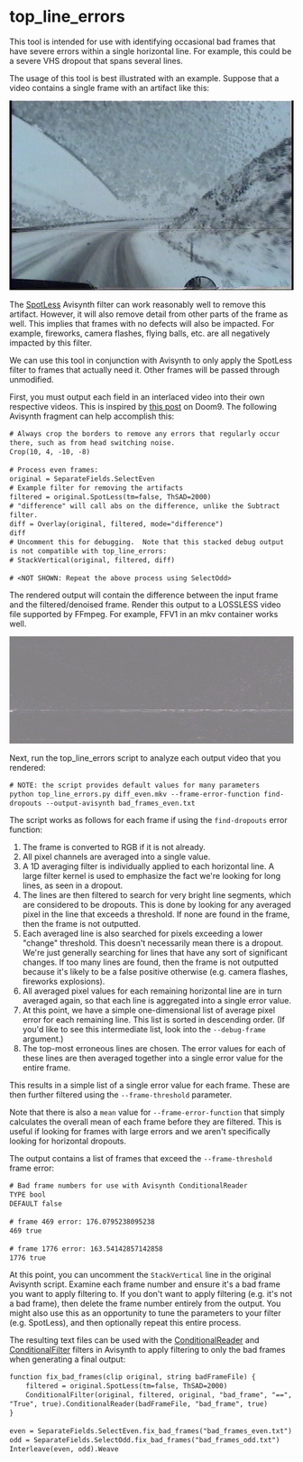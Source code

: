 # top_line_errors

This tool is intended for use with identifying occasional bad frames that have severe errors within a single horizontal line.  For example, this could be a severe VHS dropout that spans several lines.

The usage of this tool is best illustrated with an example.  Suppose that a video contains a single frame with an artifact like this:

![Image with horizontal artifact line](./docs/artifact.png)

The [SpotLess](https://forum.doom9.org/showthread.php?t=181777) Avisynth filter can work reasonably well to remove this artifact.  However, it will also remove detail from other parts of the frame as well.  This implies that frames with no defects will also be impacted.  For example, fireworks, camera flashes, flying balls, etc. are all negatively impacted by this filter.

We can use this tool in conjunction with Avisynth to only apply the SpotLess filter to frames that actually need it.  Other frames will be passed through unmodified.

First, you must output each field in an interlaced video into their own respective videos.  This is inspired by [this post](https://forum.doom9.org/showthread.php?p=1932874#post1932874) on Doom9.  The following Avisynth fragment can help accomplish this:

```
# Always crop the borders to remove any errors that regularly occur there, such as from head switching noise.
Crop(10, 4, -10, -8)

# Process even frames:
original = SeparateFields.SelectEven
# Example filter for removing the artifacts
filtered = original.SpotLess(tm=false, ThSAD=2000)
# "difference" will call abs on the difference, unlike the Subtract filter.
diff = Overlay(original, filtered, mode="difference")
diff
# Uncomment this for debugging.  Note that this stacked debug output is not compatible with top_line_errors:
# StackVertical(original, filtered, diff)

# <NOT SHOWN: Repeat the above process using SelectOdd>
```

The rendered output will contain the difference between the input frame and the filtered/denoised frame.  Render this output to a LOSSLESS video file supported by FFmpeg.  For example, FFV1 in an mkv container works well.

![Image with horizontal artifact line calculated as a difference](./docs/artifact_diff.png)

Next, run the top_line_errors script to analyze each output video that you rendered:

```
# NOTE: the script provides default values for many parameters
python top_line_errors.py diff_even.mkv --frame-error-function find-dropouts --output-avisynth bad_frames_even.txt
```

The script works as follows for each frame if using the `find-dropouts` error function:

1.  The frame is converted to RGB if it is not already.
2.  All pixel channels are averaged into a single value.
3.  A 1D averaging filter is individually applied to each horizontal line.  A large filter kernel is used to emphasize the fact we're looking for long lines, as seen in a dropout.
4.  The lines are then filtered to search for very bright line segments, which are considered to be dropouts.  This is done by looking for any averaged pixel in the line that exceeds a threshold.  If none are found in the frame, then the frame is not outputted.
5.  Each averaged line is also searched for pixels exceeding a lower "change" threshold.  This doesn't necessarily mean there is a dropout.  We're just generally searching for lines that have any sort of significant changes.  If too many lines are found, then the frame is not outputted because it's likely to be a false positive otherwise (e.g. camera flashes, fireworks explosions).
6.  All averaged pixel values for each remaining horizontal line are in turn averaged again, so that each line is aggregated into a single error value.
7.  At this point, we have a simple one-dimensional list of average pixel error for each remaining line.  This list is sorted in descending order.  (If you'd like to see this intermediate list, look into the `--debug-frame` argument.)
8.  The top-most erroneous lines are chosen.  The error values for each of these lines are then averaged together into a single error value for the entire frame.

This results in a simple list of a single error value for each frame.  These are then further filtered using the `--frame-threshold` parameter.

Note that there is also a `mean` value for `--frame-error-function` that simply calculates the overall mean of each frame before they are filtered.  This is useful if looking for frames with large errors and we aren't specifically looking for horizontal dropouts.

The output contains a list of frames that exceed the `--frame-threshold` frame error:

```
# Bad frame numbers for use with Avisynth ConditionalReader
TYPE bool
DEFAULT false

# frame 469 error: 176.0795238095238
469 true

# frame 1776 error: 163.54142857142858
1776 true
```

At this point, you can uncomment the `StackVertical` line in the original Avisynth script.  Examine each frame number and ensure it's a bad frame you want to apply filtering to.  If you don't want to apply filtering (e.g. it's not a bad frame), then delete the frame number entirely from the output.  You might also use this as an opportunity to tune the parameters to your filter (e.g. SpotLess), and then optionally repeat this entire process.

The resulting text files can be used with the [ConditionalReader](http://avisynth.nl/index.php/ConditionalReader) and [ConditionalFilter](http://avisynth.nl/index.php/ConditionalFilter) filters in Avisynth to apply filtering to only the bad frames when generating a final output:

```
function fix_bad_frames(clip original, string badFrameFile) {
    filtered = original.SpotLess(tm=false, ThSAD=2000)
    ConditionalFilter(original, filtered, original, "bad_frame", "==", "True", true).ConditionalReader(badFrameFile, "bad_frame", true)
}

even = SeparateFields.SelectEven.fix_bad_frames("bad_frames_even.txt")
odd = SeparateFields.SelectOdd.fix_bad_frames("bad_frames_odd.txt")
Interleave(even, odd).Weave
```
